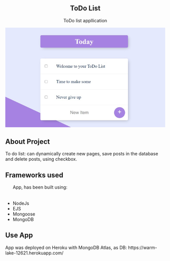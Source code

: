 <h2 align="center">ToDo List</h3>

  <p align="center">
    ToDo list appllication
    <br />
</p>

<!-- ABOUT THE PROJECT -->
![Alt text](https://github.com/IsekaiGuy/todoList/blob/main/public/css/To%20Do%20List.png?raw=true?raw=true "ToDo")

## About Project
<p>
To do list: can dynamically create new pages, save posts in the database and delete posts, using checkbox. 
</p>

## Frameworks used
<ul>App, has been built using:
<br><br>
  <br>
<li>NodeJs</li>
<li>EJS</li>
<li>Mongoose</li>
<li>MongoDB</li>
</ul>

## Use App

<p>
App was deployed on Heroku with MongoDB Atlas, as DB: https://warm-lake-12621.herokuapp.com/
</p>
